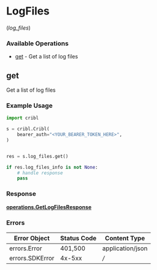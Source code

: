 # LogFiles
(*log_files*)

### Available Operations

* [get](#get) - Get a list of log files

## get

Get a list of log files

### Example Usage

```python
import cribl

s = cribl.Cribl(
    bearer_auth="<YOUR_BEARER_TOKEN_HERE>",
)


res = s.log_files.get()

if res.log_files_info is not None:
    # handle response
    pass
```


### Response

**[operations.GetLogFilesResponse](../../models/operations/getlogfilesresponse.md)**
### Errors

| Error Object     | Status Code      | Content Type     |
| ---------------- | ---------------- | ---------------- |
| errors.Error     | 401,500          | application/json |
| errors.SDKError  | 4x-5xx           | */*              |
